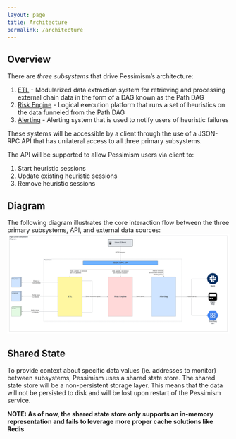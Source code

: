 ```yaml
---
layout: page
title: Architecture
permalink: /architecture
---
```


## Overview

There are *three subsystems* that drive Pessimism’s architecture:

1. [ETL](./etl.markdown) - Modularized data extraction system for retrieving and processing external chain data in the form of a DAG known as the Path DAG
2. [Risk Engine](./engine.markdown) - Logical execution platform that runs a set of heuristics on the data funneled from the Path DAG
3. [Alerting](./alerting.markdown) - Alerting system that is used to notify users of heuristic failures

These systems will be accessible by a client through the use of a JSON-RPC API that has unilateral access to all three primary subsystems.

The API will be supported to allow Pessimism users via client to:

1. Start heuristic sessions
2. Update existing heuristic sessions
3. Remove heuristic sessions

## Diagram

The following diagram illustrates the core interaction flow between the three primary subsystems, API, and external data sources:
![high level process diagram](../assets/images/high_level_diagram.png)

## Shared State

To provide context about specific data values (ie. addresses to monitor) between subsystems, Pessimism uses a shared state store. The shared state store will be a non-persistent storage layer. This means that the data will not be persisted to disk and will be lost upon restart of the Pessimism service.

**NOTE: As of now, the shared state store only supports an in-memory representation and fails to leverage more proper cache solutions like Redis**
